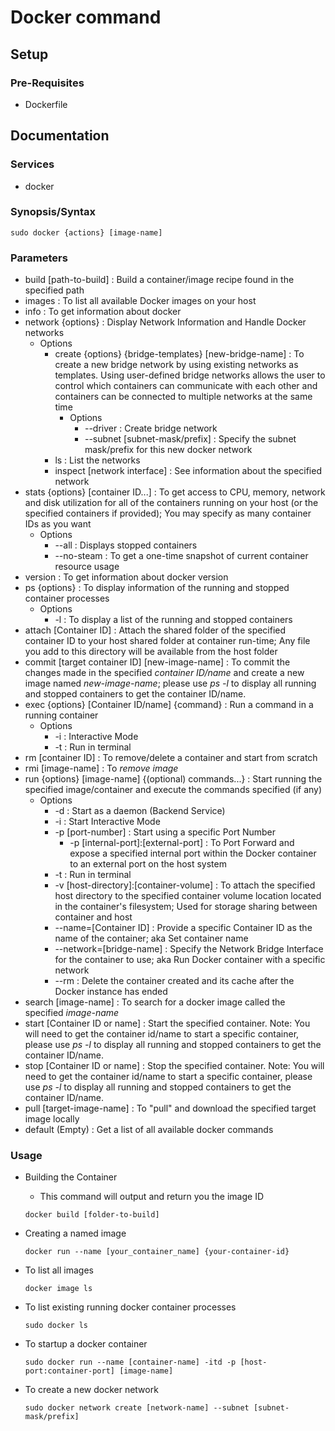 # Docker command

## Setup

### Pre-Requisites
+ Dockerfile

## Documentation

### Services
+ docker

### Synopsis/Syntax

```console
sudo docker {actions} [image-name]
```

### Parameters
+ build [path-to-build] : Build a container/image recipe found in the specified path
+ images : To list all available Docker images on your host
+ info : To get information about docker
+ network {options} : Display Network Information and Handle Docker networks
	- Options
		+ create {options} {bridge-templates} [new-bridge-name] : To create a new bridge network by using existing networks as templates. Using user-defined bridge networks allows the user to control which containers can communicate with each other and containers can be connected to multiple networks at the same time
			- Options
				+ --driver : Create bridge network
                + --subnet [subnet-mask/prefix] : Specify the subnet mask/prefix for this new docker network
		+ ls : List the networks 
		+ inspect [network interface] : See information about the specified network
+ stats {options} [container ID...] : To get access to CPU, memory, network and disk utilization for all of the containers running on your host (or the specified containers if provided); You may specify as many container IDs as you want
	- Options
		+ --all : Displays stopped containers
		+ --no-steam : To get a one-time snapshot of current container resource usage
+ version : To get information about docker version
+ ps {options} : To display information of the running and stopped container processes
	- Options
		+ -l : To display a list of the running and stopped containers
+ attach [Container ID] : Attach the shared folder of the specified container ID to your host shared folder at container run-time; Any file you add to this directory will be available from the host folder
+ commit [target container ID] [new-image-name] : To commit the changes made in the specified *container ID/name* and create a new image named *new-image-name*; please use *ps -l* to display all running and stopped containers to get the container ID/name.
+ exec {options} [Container ID/name] {command} : Run a command in a running container
	- Options
		+ -i : Interactive Mode
		+ -t : Run in terminal
+ rm [container ID] : To remove/delete a container and start from scratch
+ rmi [image-name] : To *remove image*
+ run {options} [image-name] {(optional) commands...} : Start running the specified image/container and execute the commands specified (if any)
	- Options
		+ -d : Start as a daemon (Backend Service)
		+ -i : Start Interactive Mode
		- -p [port-number] : Start using a specific Port Number
		    + -p [internal-port]:[external-port] : To Port Forward and expose a specified internal port within the Docker container to an external port on the host system
		+ -t : Run in terminal
		+ -v [host-directory]:[container-volume] : To attach the specified host directory to the specified container volume location located in the container's filesystem; Used for storage sharing between container and host
		+ --name=[Container ID] : Provide a specific Container ID as the name of the container; aka Set container name
		+ --network=[bridge-name] : Specify the Network Bridge Interface for the container to use; aka Run Docker container with a specific network
		+ --rm : Delete the container created and its cache after the Docker instance has ended
+ search [image-name] : To search for a docker image called the specified *image-name*
+ start [Container ID or name] : Start the specified container. Note: You will need to get the container id/name to start a specific container, please use *ps -l* to display all running and stopped containers to get the container ID/name.
+ stop [Container ID or name] : Stop the specified container. Note: You will need to get the container id/name to start a specific container, please use *ps -l* to display all running and stopped containers to get the container ID/name.
+ pull [target-image-name] : To "pull" and download the specified target image locally
+ default (Empty) : Get a list of all available docker commands

### Usage
- Building the Container  
    + This command will output and return you the image ID  
    ```console
    docker build [folder-to-build]
    ```

- Creating a named image
    ```console
    docker run --name [your_container_name] {your-container-id}
    ```

- To list all images
    ```console
    docker image ls
    ```
    
- To list existing running docker container processes
    ```console
    sudo docker ls
    ```
    
- To startup a docker container
    ```console
    sudo docker run --name [container-name] -itd -p [host-port:container-port] [image-name]
    ```
    
- To create a new docker network
    ```console
    sudo docker network create [network-name] --subnet [subnet-mask/prefix]
    ```

